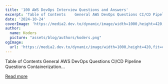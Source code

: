 ```yaml
---
title: '100 AWS DevOps Interview Questions and Answers'
excerpt: 'Table of Contents    General AWS DevOps Questions CI/CD Pipeline Questions Containerization...'
date: '2024-10-24'
coverImage: 'https://media2.dev.to/dynamic/image/width=1000,height=420,fit=cover,gravity=auto,format=auto/https%3A%2F%2Fdev-to-uploads.s3.amazonaws.com%2Fuploads%2Farticles%2Fm0ity1b5jxwsq89qxu6j.png'
author:
  name: Koders
  picture: "assets/blog/authors/koders.png"
ogImage:
  url: 'https://media2.dev.to/dynamic/image/width=1000,height=420,fit=cover,gravity=auto,format=auto/https%3A%2F%2Fdev-to-uploads.s3.amazonaws.com%2Fuploads%2Farticles%2Fm0ity1b5jxwsq89qxu6j.png'
---
```


Table of Contents    General AWS DevOps Questions CI/CD Pipeline Questions Containerization...

[Read more](https://dev.to/prodevopsguytech/100-aws-devops-interview-questions-and-answers-3g1i)
